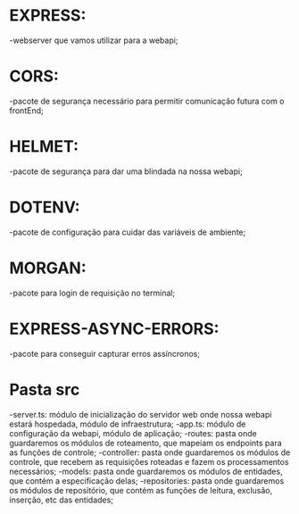 # EXPRESS:
-webserver que vamos utilizar para a webapi;
# CORS: 
-pacote de segurança necessário para permitir comunicação futura com o frontEnd;
# HELMET: 
-pacote de segurança para dar uma blindada na nossa webapi;
# DOTENV: 
-pacote de configuração para cuidar das variáveis de ambiente;
# MORGAN: 
-pacote para login de requisição no terminal;
# EXPRESS-ASYNC-ERRORS: 
-pacote para conseguir capturar erros assíncronos;

# Pasta src
-server.ts: módulo de inicialização do servidor web onde nossa webapi estará hospedada, módulo de infraestrutura;
-app.ts: módulo de configuração da webapi, módulo de aplicação;
-routes: pasta onde guardaremos os módulos de roteamento, que mapeiam os endpoints para as funções de controle;
-controller: pasta onde guardaremos os módulos de controle, que recebem as requisições roteadas e fazem os processamentos necessários;
-models: pasta onde guardaremos os módulos de entidades, que contém a especificação delas;
-repositories: pasta onde guardaremos os módulos de repositório, que contém as funções de leitura, exclusão, inserção, etc das entidades;

